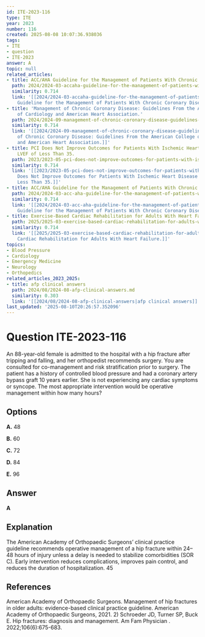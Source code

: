 ```yaml
---
id: ITE-2023-116
type: ITE
year: 2023
number: 116
created: 2025-08-08 10:07:36.938036
tags:
- ITE
- question
- ITE-2023
answer: A
topic: null
related_articles:
- title: ACC/AHA Guideline for the Management of Patients With Chronic Coronary Disease.
  path: 2024/2024-03-accaha-guideline-for-the-management-of-patients-with-chronic.md
  similarity: 0.714
  link: '[[2024/2024-03-accaha-guideline-for-the-management-of-patients-with-chronic|ACC/AHA
    Guideline for the Management of Patients With Chronic Coronary Disease.]]'
- title: 'Management of Chronic Coronary Disease: Guidelines From the American College
    of Cardiology and American Heart Association.'
  path: 2024/2024-09-management-of-chronic-coronary-disease-guidelines-from-the-a.md
  similarity: 0.714
  link: '[[2024/2024-09-management-of-chronic-coronary-disease-guidelines-from-the-a|Management
    of Chronic Coronary Disease: Guidelines From the American College of Cardiology
    and American Heart Association.]]'
- title: PCI Does Not Improve Outcomes for Patients With Ischemic Heart Disease and
    LVEF of Less Than 35.
  path: 2023/2023-05-pci-does-not-improve-outcomes-for-patients-with-ischemic-hea.md
  similarity: 0.714
  link: '[[2023/2023-05-pci-does-not-improve-outcomes-for-patients-with-ischemic-hea|PCI
    Does Not Improve Outcomes for Patients With Ischemic Heart Disease and LVEF of
    Less Than 35.]]'
- title: ACC/AHA Guideline for the Management of Patients With Chronic Coronary Disease.
  path: 2024/2024-03-acc-aha-guideline-for-the-management-of-patients-with-chroni.md
  similarity: 0.714
  link: '[[2024/2024-03-acc-aha-guideline-for-the-management-of-patients-with-chroni|ACC/AHA
    Guideline for the Management of Patients With Chronic Coronary Disease.]]'
- title: Exercise-Based Cardiac Rehabilitation for Adults With Heart Failure.
  path: 2025/2025-03-exercise-based-cardiac-rehabilitation-for-adults-with-heart.md
  similarity: 0.714
  link: '[[2025/2025-03-exercise-based-cardiac-rehabilitation-for-adults-with-heart|Exercise-Based
    Cardiac Rehabilitation for Adults With Heart Failure.]]'
topics:
- Blood Pressure
- Cardiology
- Emergency Medicine
- Neurology
- Orthopedics
related_articles_2023_2025:
- title: afp clinical answers
  path: 2024/08/2024-08-afp-clinical-answers.md
  similarity: 0.303
  link: '[[2024/08/2024-08-afp-clinical-answers|afp clinical answers]]'
last_updated: '2025-08-10T20:26:57.352096'
---
```


# Question ITE-2023-116

An 88-year-old female is admitted to the hospital with a hip fracture after tripping and falling, and her orthopedist recommends surgery. You are consulted for co-management and risk stratification prior to surgery. The patient has a history of controlled blood pressure and had a coronary artery bypass graft 10 years earlier. She is not experiencing any cardiac symptoms or syncope. The most appropriate intervention would be operative management within how many hours?

## Options

**A.** 48

**B.** 60

**C.** 72

**D.** 84

**E.** 96

## Answer

**A**

## Explanation

The American Academy of Orthopaedic Surgeons’ clinical practice guideline recommends operative management of a hip fracture within 24–48 hours of injury unless a delay is needed to stabilize comorbidities (SOR C). Early intervention reduces complications, improves pain control, and reduces the duration of hospitalization. 45

## References

American Academy of Orthopaedic Surgeons. Management of hip fractures in older adults: evidence-based clinical practice guideline. American Academy of Orthopaedic Surgeons, 2021. 2) Schroeder JD, Turner SP, Buck E. Hip fractures: diagnosis and management. Am Fam Physician . 2022;106(6):675-683.
